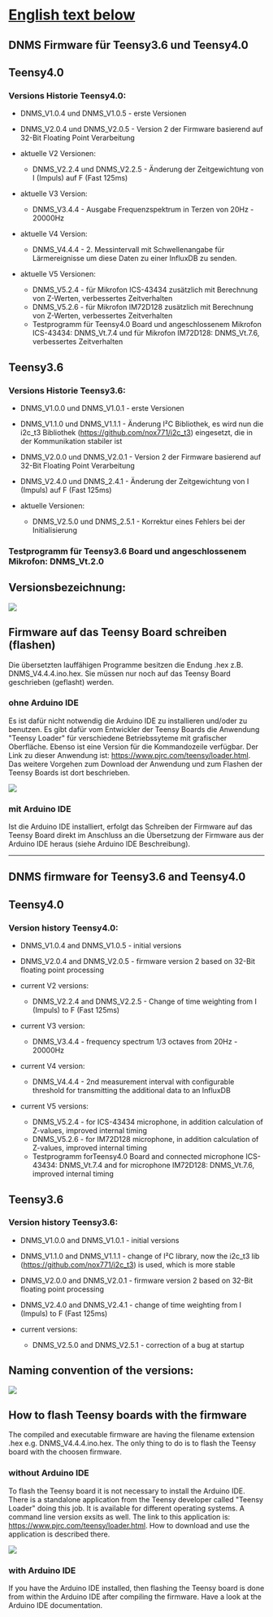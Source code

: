 # [English text below](#dnms-firmware-for-teensy36-and-teensy40)

## DNMS Firmware für Teensy3.6 und Teensy4.0


## Teensy4.0


### Versions Historie Teensy4.0:

 - DNMS_V1.0.4 und DNMS_V1.0.5 - erste Versionen

 - DNMS_V2.0.4 und DNMS_V2.0.5 - Version 2 der Firmware basierend auf 32-Bit Floating Point Verarbeitung

- aktuelle V2 Versionen:
	- DNMS_V2.2.4 und DNMS_V2.2.5 - Änderung der Zeitgewichtung von I (Impuls) auf F (Fast 125ms)
	
- aktuelle V3 Version:
	- DNMS_V3.4.4 - Ausgabe Frequenzspektrum in Terzen von 20Hz - 20000Hz

- aktuelle V4 Version:
	- DNMS_V4.4.4 - 2. Messintervall mit Schwellenangabe für Lärmereignisse um diese Daten zu einer InfluxDB zu senden.

- aktuelle V5 Versionen:
	- DNMS_V5.2.4 - für Mikrofon ICS-43434 zusätzlich mit Berechnung von Z-Werten, verbessertes Zeitverhalten
	- DNMS_V5.2.6 - für Mikrofon IM72D128 zusätzlich mit Berechnung von Z-Werten, verbessertes Zeitverhalten
	- Testprogramm für Teensy4.0 Board und angeschlossenem Mikrofon ICS-43434:  DNMS_Vt.7.4 und für Mikrofon IM72D128: DNMS_Vt.7.6, verbessertes Zeitverhalten

## Teensy3.6

### Versions Historie Teensy3.6:

  - DNMS_V1.0.0 und DNMS_V1.0.1 - erste Versionen

  - DNMS_V1.1.0 und DNMS_V1.1.1 - Änderung I²C Bibliothek, es wird nun die i2c_t3 Bibliothek (https://github.com/nox771/i2c_t3) eingesetzt, die in der Kommunikation stabiler ist

  - DNMS_V2.0.0 und DNMS_V2.0.1 - Version 2 der Firmware basierend auf 32-Bit Floating Point Verarbeitung

- DNMS_V2.4.0 und DNMS_2.4.1 - Änderung der Zeitgewichtung von I (Impuls) auf F (Fast 125ms)

- aktuelle Versionen:
	- DNMS_V2.5.0 und DNMS_2.5.1 - Korrektur eines Fehlers bei der Initialisierung

### Testprogramm für Teensy3.6 Board und angeschlossenem Mikrofon: DNMS_Vt.2.0

## Versionsbezeichnung:
<img src="images/Versionsbezeichnung.jpg"><br>


## Firmware auf das Teensy Board schreiben (flashen)

Die übersetzten lauffähigen Programme besitzen die Endung .hex z.B. DNMS_V4.4.4.ino.hex. Sie müssen nur noch auf das Teensy Board geschrieben (geflasht) werden. 

### ohne Arduino IDE

Es ist dafür nicht notwendig die Arduino IDE zu installieren und/oder zu benutzen. Es gibt dafür vom Entwickler der Teensy Boards die Anwendung "Teensy Loader" für verschiedene Betriebssyteme mit grafischer Oberfläche. Ebenso ist eine Version für die Kommandozeile verfügbar. Der Link zu dieser Anwendung ist: https://www.pjrc.com/teensy/loader.html. Das weitere Vorgehen zum Download der Anwendung und zum Flashen der Teensy Boards ist dort beschrieben.

![](images/Teensy_Loader.jpg)

### mit Arduino IDE

Ist die Arduino IDE installiert, erfolgt das Schreiben der Firmware auf das Teensy Board direkt im Anschluss an die Übersetzung der Firmware aus der Arduino IDE heraus (siehe Arduino IDE Beschreibung).

------------------------------------------------------------------------

## DNMS firmware for Teensy3.6 and Teensy4.0


## Teensy4.0
 
### Version history Teensy4.0:

  - DNMS_V1.0.4 and DNMS_V1.0.5 - initial versions

  - DNMS_V2.0.4 and DNMS_V2.0.5 - firmware version 2 based on 32-Bit floating point processing

- current V2 versions:
	- DNMS_V2.2.4 and DNMS_V2.2.5 - Change of time weighting from I (Impuls) to F (Fast 125ms)
	
- current V3 version:
	- DNMS_V3.4.4 - frequency spectrum 1/3 octaves from 20Hz - 20000Hz

- current V4 version:
	- DNMS_V4.4.4 - 2nd measurement interval with configurable threshold for transmitting the additional data to an InfluxDB

- current V5 versions:
	- DNMS_V5.2.4 - for ICS-43434 microphone, in addition calculation of Z-values, improved internal timing
	- DNMS_V5.2.6 - for IM72D128 microphone, in addition calculation of Z-values, improved internal timing
	- Testprogramm forTeensy4.0 Board and connected microphone ICS-43434:  DNMS_Vt.7.4 and for microphone IM72D128: DNMS_Vt.7.6, improved internal timing


## Teensy3.6

### Version history Teensy3.6:

  - DNMS_V1.0.0 and DNMS_V1.0.1 - initial versions

  - DNMS_V1.1.0 and DNMS_V1.1.1 - change of I²C library, now the i2c_t3 lib (https://github.com/nox771/i2c_t3) is used,  which is more stable

  - DNMS_V2.0.0 and DNMS_V2.0.1 - firmware version 2 based on 32-Bit floating point processing 
 
 - DNMS_V2.4.0 and DNMS_V2.4.1 - change of time weighting from I (Impuls) to F (Fast 125ms)

- current versions:
	- DNMS_V2.5.0 and DNMS_V2.5.1 - correction of a bug at startup


## Naming convention of the versions:

<img src="images/Versionsbezeichnung english.jpg"><br>


## How to flash Teensy boards with the firmware

The compiled and executable firmware are having the filename extension .hex e.g. DNMS_V4.4.4.ino.hex. The only thing to do is to flash the Teensy board with the choosen firmware.

### without Arduino IDE

To flash the Teensy board it is not necessary to install the Arduino IDE. There is a standalone application from the Teensy developer called "Teensy Loader" doing this job. It is available for different operating systems. A command line version exsits as well. The link to this application is: https://www.pjrc.com/teensy/loader.html. How to download and use the application is described there.

![](images/Teensy_Loader.jpg)

### with Arduino IDE

If you have the Arduino IDE installed, then flashing the Teensy board is done from within the Arduino IDE after compiling the firmware. Have a look at the Arduino IDE documentation.
